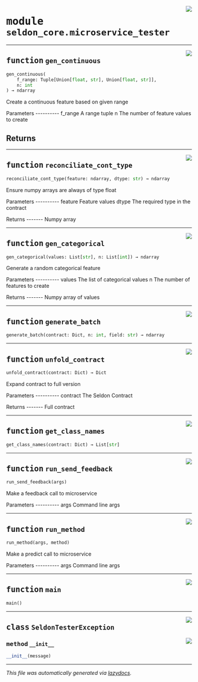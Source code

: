 <!-- markdownlint-disable -->

<a href="../seldon_core/microservice_tester#L0"><img align="right" style="float:right;" src="https://img.shields.io/badge/-source-cccccc?style=flat-square"></a>

# <kbd>module</kbd> `seldon_core.microservice_tester`





---

<a href="../seldon_core/microservice_tester/gen_continuous#L17"><img align="right" style="float:right;" src="https://img.shields.io/badge/-source-cccccc?style=flat-square"></a>

## <kbd>function</kbd> `gen_continuous`

```python
gen_continuous(
    f_range: Tuple[Union[float, str], Union[float, str]],
    n: int
) → ndarray
```

Create a continuous feature based on given range 

Parameters 
---------- f_range  A range tuple n  The number of feature values to create 

Returns 
------- 


---

<a href="../seldon_core/microservice_tester/reconciliate_cont_type#L43"><img align="right" style="float:right;" src="https://img.shields.io/badge/-source-cccccc?style=flat-square"></a>

## <kbd>function</kbd> `reconciliate_cont_type`

```python
reconciliate_cont_type(feature: ndarray, dtype: str) → ndarray
```

Ensure numpy arrays are always of type float 

Parameters 
---------- feature  Feature values dtype  The required type in the contract 

Returns 
-------  Numpy array 


---

<a href="../seldon_core/microservice_tester/gen_categorical#L67"><img align="right" style="float:right;" src="https://img.shields.io/badge/-source-cccccc?style=flat-square"></a>

## <kbd>function</kbd> `gen_categorical`

```python
gen_categorical(values: List[str], n: List[int]) → ndarray
```

Generate a random categorical feature 

Parameters 
---------- values  The list of categorical values n  The number of features to create 

Returns 
-------  Numpy array of values 


---

<a href="../seldon_core/microservice_tester/generate_batch#L87"><img align="right" style="float:right;" src="https://img.shields.io/badge/-source-cccccc?style=flat-square"></a>

## <kbd>function</kbd> `generate_batch`

```python
generate_batch(contract: Dict, n: int, field: str) → ndarray
```






---

<a href="../seldon_core/microservice_tester/unfold_contract#L116"><img align="right" style="float:right;" src="https://img.shields.io/badge/-source-cccccc?style=flat-square"></a>

## <kbd>function</kbd> `unfold_contract`

```python
unfold_contract(contract: Dict) → Dict
```

Expand contract to full version 

Parameters 
---------- contract  The Seldon Contract 

Returns 
-------  Full contract 


---

<a href="../seldon_core/microservice_tester/get_class_names#L159"><img align="right" style="float:right;" src="https://img.shields.io/badge/-source-cccccc?style=flat-square"></a>

## <kbd>function</kbd> `get_class_names`

```python
get_class_names(contract: Dict) → List[str]
```






---

<a href="../seldon_core/microservice_tester/run_send_feedback#L166"><img align="right" style="float:right;" src="https://img.shields.io/badge/-source-cccccc?style=flat-square"></a>

## <kbd>function</kbd> `run_send_feedback`

```python
run_send_feedback(args)
```

Make a feedback call to microservice 

Parameters 
---------- args  Command line args 


---

<a href="../seldon_core/microservice_tester/run_method#L210"><img align="right" style="float:right;" src="https://img.shields.io/badge/-source-cccccc?style=flat-square"></a>

## <kbd>function</kbd> `run_method`

```python
run_method(args, method)
```

Make a predict call to microservice 

Parameters 
---------- args  Command line args 


---

<a href="../seldon_core/microservice_tester/main#L247"><img align="right" style="float:right;" src="https://img.shields.io/badge/-source-cccccc?style=flat-square"></a>

## <kbd>function</kbd> `main`

```python
main()
```






---

<a href="../seldon_core/microservice_tester/SeldonTesterException#L12"><img align="right" style="float:right;" src="https://img.shields.io/badge/-source-cccccc?style=flat-square"></a>

## <kbd>class</kbd> `SeldonTesterException`




<a href="../seldon_core/microservice_tester/__init__#L13"><img align="right" style="float:right;" src="https://img.shields.io/badge/-source-cccccc?style=flat-square"></a>

### <kbd>method</kbd> `__init__`

```python
__init__(message)
```











---

_This file was automatically generated via [lazydocs](https://github.com/ml-tooling/lazydocs)._

